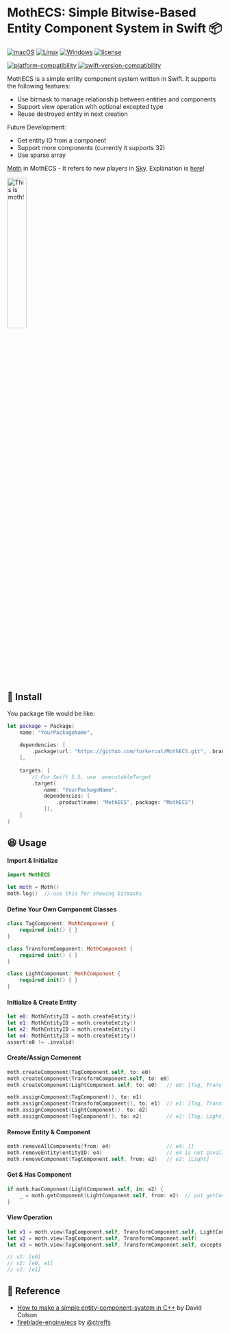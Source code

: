 # MothECS: Simple Bitwise-Based Entity Component System in Swift 📦

[![macOS](https://github.com/forkercat/MothECS/actions/workflows/ci-macos.yml/badge.svg)](https://github.com/forkercat/MothECS/actions/workflows/ci-macos.yml)
[![Linux](https://github.com/forkercat/MothECS/actions/workflows/ci-linux.yml/badge.svg)](https://github.com/forkercat/MothECS/actions/workflows/ci-linux.yml)
[![Windows](https://github.com/forkercat/MothECS/actions/workflows/ci-windows.yml/badge.svg)](https://github.com/forkercat/MothECS/actions/workflows/ci-windows.yml)
[![license](https://img.shields.io/badge/license-MIT-brightgreen.svg)](LICENSE)

[![platform-compatibility](https://img.shields.io/endpoint?url=https%3A%2F%2Fswiftpackageindex.com%2Fapi%2Fpackages%2Fforkercat%2FMothECS%2Fbadge%3Ftype%3Dplatforms)](https://swiftpackageindex.com/forkercat/MothECS)
[![swift-version-compatibility](https://img.shields.io/endpoint?url=https%3A%2F%2Fswiftpackageindex.com%2Fapi%2Fpackages%2Fforkercat%2FMothECS%2Fbadge%3Ftype%3Dswift-versions)](https://swiftpackageindex.com/forkercat/MothECS)

MothECS is a simple entity component system written in Swift. It supports the following features:

- Use bitmask to manage relationship between entities and components
- Support view operation with optional excepted type
- Reuse destroyed entity in next creation

Future Development:

- Get entity ID from a component
- Support more components (currently it supports 32)
- Use sparse array

[Moth](https://www.pinterest.com/pin/587649451369676935/) in MothECS - It refers to new players in [Sky](https://www.thatskygame.com/). Explanation is [here](https://www.reddit.com/r/SkyGame/comments/q03tj4/why_are_new_players_called_moths/)!

<p align="left">
	<img src="https://64.media.tumblr.com/b84d16532adb0a618782d987255d8be2/3de7a74e664a6d26-79/s500x750/61bfbf123cbbfc2ec0b331dcea58d9f05c03bd88.jpg" width="30%" alt="This is moth!"/>
</p>

## 🔧 Install

You package file would be like:

```swift
let package = Package(
    name: "YourPackageName",
    
    dependencies: [
        .package(url: "https://github.com/forkercat/MothECS.git", .branch("main")),
    ],
    
    targets: [
        // For Swift 5.5, use .executableTarget
        .target(
            name: "YourPackageName",
            dependencies: [
                .product(name: "MothECS", package: "MothECS")
            ]),
    ]
)
```


## 😆 Usage

#### Import & Initialize

```swift
import MothECS

let moth = Moth()
moth.log()  // use this for showing bitmasks
```

#### Define Your Own Component Classes

```swift
class TagComponent: MothComponent {
    required init() { }
}

class TransformComponent: MothComponent {
    required init() { }
}

class LightComponent: MothComponent {
    required init() { }
}
```

#### Initialize & Create Entity

```swift
let e0: MothEntityID = moth.createEntity()
let e1: MothEntityID = moth.createEntity()
let e2: MothEntityID = moth.createEntity()
let e4: MothEntityID = moth.createEntity()
assert(e0 != .invalid)
```

#### Create/Assign Comonent

```swift
moth.createComponent(TagComponent.self, to: e0)
moth.createComponent(TransformComponent.self, to: e0)
moth.createComponent(LightComponent.self, to: e0)   // e0: [Tag, Transform, Light]

moth.assignComponent(TagComponent(), to: e1)
moth.assignComponent(TransformComponent(), to: e1)  // e1: [Tag, Transform]
moth.assignComponent(LightComponent(), to: e2)
moth.assignComponent(TagComponent(), to: e2)        // e2: [Tag, Light]
```

#### Remove Entity & Component

```swift
moth.removeAllComponents(from: e4)                  // e4: []
moth.removeEntity(entityID: e4)                     // e4 is not invalid, its ID will be reused in next createEntity()
moth.removeComponent(TagComponent.self, from: e2)   // e2: [Light]
```

#### Get & Has Component

```swift
if moth.hasComponent(LightComponent.self, in: e2) {
    _ = moth.getComponent(LightComponent.self, from: e2)  // put getComponent() inside hasComponent()
}
```

#### View Operation

```swift
let v1 = moth.view(TagComponent.self, TransformComponent.self, LightComponent.self)
let v2 = moth.view(TagComponent.self, TransformComponent.self)
let v3 = moth.view(TagComponent.self, TransformComponent.self, excepts: LightComponent.self)

// v1: [e0]
// v2: [e0, e1]
// v2: [e1]
```


## 🙏 Reference

- [How to make a simple entity-component-system in C++](https://www.david-colson.com/2020/02/09/making-a-simple-ecs.html) by David Colson
- [fireblade-engine/ecs](https://github.com/fireblade-engine/ecs) by [@ctreffs](https://github.com/ctreffs)
